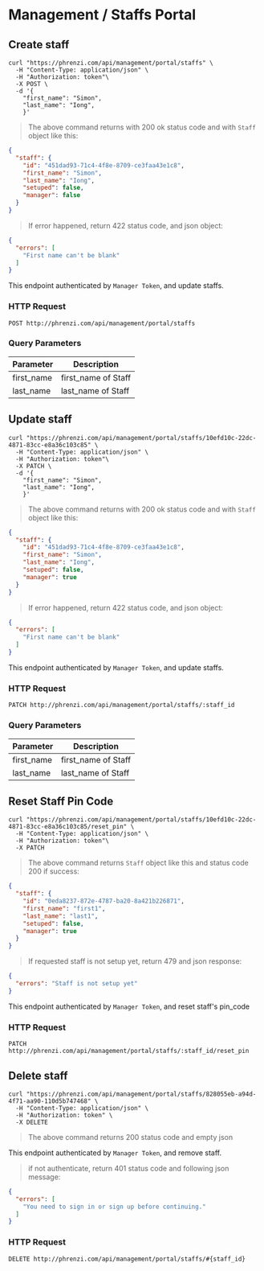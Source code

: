 # Management / Staffs Portal

## Create staff

```shell
curl "https://phrenzi.com/api/management/portal/staffs" \
  -H "Content-Type: application/json" \
  -H "Authorization: token"\
  -X POST \
  -d '{
    "first_name": "Simon",
    "last_name": "Iong",
    }'
```

> The above command returns with 200 ok status code and with `Staff` object like this:

```json
{
  "staff": {
    "id": "451dad93-71c4-4f8e-8709-ce3faa43e1c8",
    "first_name": "Simon",
    "last_name": "Iong",
    "setuped": false,
    "manager": false
  }
}
```

> If error happened, return 422 status code, and json object:

``` json
{
  "errors": [
    "First name can't be blank"
  ]
}
```

This endpoint authenticated by `Manager Token`, and update staffs.

### HTTP Request

`POST http://phrenzi.com/api/management/portal/staffs`

### Query Parameters

Parameter | Description
--------- | -----------
first_name | first_name of Staff
last_name | last_name of Staff

## Update staff

```shell
curl "https://phrenzi.com/api/management/portal/staffs/10efd10c-22dc-4871-83cc-e8a36c103c85" \
  -H "Content-Type: application/json" \
  -H "Authorization: token"\
  -X PATCH \
  -d '{
    "first_name": "Simon",
    "last_name": "Iong",
    }'
```

> The above command returns with 200 ok status code and with `Staff` object like this:

```json
{
  "staff": {
    "id": "451dad93-71c4-4f8e-8709-ce3faa43e1c8",
    "first_name": "Simon",
    "last_name": "Iong",
    "setuped": false,
    "manager": true
  }
}
```

> If error happened, return 422 status code, and json object:

``` json
{
  "errors": [
    "First name can't be blank"
  ]
}
```

This endpoint authenticated by `Manager Token`, and update staffs.

### HTTP Request

`PATCH http://phrenzi.com/api/management/portal/staffs/:staff_id`

### Query Parameters

Parameter | Description
--------- | -----------
first_name | first_name of Staff
last_name | last_name of Staff

## Reset Staff Pin Code

```shell
curl "https://phrenzi.com/api/management/portal/staffs/10efd10c-22dc-4871-83cc-e8a36c103c85/reset_pin" \
  -H "Content-Type: application/json" \
  -H "Authorization: token"\
  -X PATCH
```

> The above command returns `Staff` object like this and status code 200 if success:

```json
{
  "staff": {
    "id": "0eda8237-872e-4787-ba20-8a421b226871",
    "first_name": "first1",
    "last_name": "last1",
    "setuped": false,
    "manager": true
  }
}
```

> If requested staff is not setup yet, return 479 and json response:

```json
{
  "errors": "Staff is not setup yet"
}
```

This endpoint authenticated by `Manager Token`, and reset staff's pin_code

### HTTP Request

`PATCH http://phrenzi.com/api/management/portal/staffs/:staff_id/reset_pin`

## Delete staff

```shell
curl "https://phrenzi.com/api/management/portal/staffs/828055eb-a94d-4f71-aa90-110d5b747468" \
  -H "Content-Type: application/json" \
  -H "Authorization: token" \
  -X DELETE
```

> The above command returns 200 status code and empty json

This endpoint authenticated by `Manager Token`, and remove staff.


> if not authenticate, return 401 status code and following json message:

``` json
{
  "errors": [
    "You need to sign in or sign up before continuing."
  ]
}
```

### HTTP Request

`DELETE http://phrenzi.com/api/management/portal/staffs/#{staff_id}`
